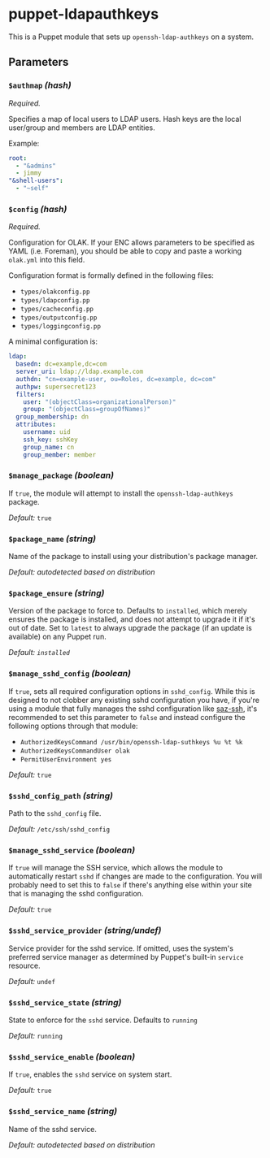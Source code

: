 # puppet-ldapauthkeys

This is a Puppet module that sets up `openssh-ldap-authkeys` on a system.

## Parameters

### `$authmap` _(hash)_

*Required.*

Specifies a map of local users to LDAP users. Hash keys are the local user/group and members are LDAP entities.

Example:

```yaml
root:
  - "&admins"
  - jimmy
"&shell-users":
  - "~self"
```

### `$config` _(hash)_

*Required.*

Configuration for OLAK. If your ENC allows parameters to be specified as YAML (i.e. Foreman), you should be able to copy
and paste a working `olak.yml` into this field.

Configuration format is formally defined in the following files:

* `types/olakconfig.pp`
* `types/ldapconfig.pp`
* `types/cacheconfig.pp`
* `types/outputconfig.pp`
* `types/loggingconfig.pp`

A minimal configuration is:

```yaml
ldap:
  basedn: dc=example,dc=com
  server_uri: ldap://ldap.example.com
  authdn: "cn=example-user, ou=Roles, dc=example, dc=com"
  authpw: supersecret123
  filters:
    user: "(objectClass=organizationalPerson)"
    group: "(objectClass=groupOfNames)"
  group_membership: dn
  attributes:
    username: uid
    ssh_key: sshKey
    group_name: cn
    group_member: member
```

### `$manage_package` _(boolean)_

If `true`, the module will attempt to install the `openssh-ldap-authkeys` package.

_Default:_ `true`

### `$package_name` _(string)_

Name of the package to install using your distribution's package manager.

_Default: autodetected based on distribution_

### `$package_ensure` _(string)_

Version of the package to force to. Defaults to `installed`, which merely ensures the package is installed, and does not
attempt to upgrade it if it's out of date. Set to `latest` to always upgrade the package (if an update is available) on
any Puppet run.

_Default: `installed`_

### `$manage_sshd_config` _(boolean)_

If `true`, sets all required configuration options in `sshd_config`. While this is designed to not clobber any existing
sshd configuration you have, if you're using a module that fully manages the sshd configuration like
[saz-ssh](https://forge.puppet.com/saz/ssh), it's recommended to set this parameter to `false` and instead configure the
following options through that module:

* `AuthorizedKeysCommand /usr/bin/openssh-ldap-suthkeys %u %t %k`
* `AuthorizedKeysCommandUser olak`
* `PermitUserEnvironment yes`

_Default:_ `true`

### `$sshd_config_path` _(string)_

Path to the `sshd_config` file.

_Default:_ `/etc/ssh/sshd_config`

### `$manage_sshd_service` _(boolean)_

If `true` will manage the SSH service, which allows the module to automatically restart `sshd` if changes are made to
the configuration. You will probably need to set this to `false` if there's anything else within your site that is
managing the sshd configuration.

_Default:_ `true`

### `$sshd_service_provider` _(string/undef)_

Service provider for the sshd service. If omitted, uses the system's preferred service manager as determined by Puppet's
built-in `service` resource.

_Default:_ `undef`

### `$sshd_service_state` _(string)_

State to enforce for the `sshd` service. Defaults to `running`

_Default:_ `running`

### `$sshd_service_enable` _(boolean)_

If `true`, enables the `sshd` service on system start.

_Default:_ `true`

### `$sshd_service_name` _(string)_

Name of the sshd service.

_Default: autodetected based on distribution_
